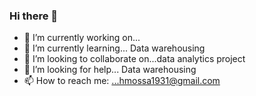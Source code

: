 ### Hi there 👋


- 🔭 I’m currently working on... 
- 🌱 I’m currently learning... Data warehousing 
- 👯 I’m looking to collaborate on...data analytics project
- 🤔 I’m looking for help... Data warehousing 
- 📫 How to reach me: ...hmossa1931@gmail.com

